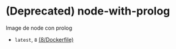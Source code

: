 # (Deprecated) node-with-prolog
Image de node con prolog

- `latest`, `8` [(8/Dockerfile)](https://github.com/mvochoa/node-with-prolog/blob/master/8/Dockerfile)
